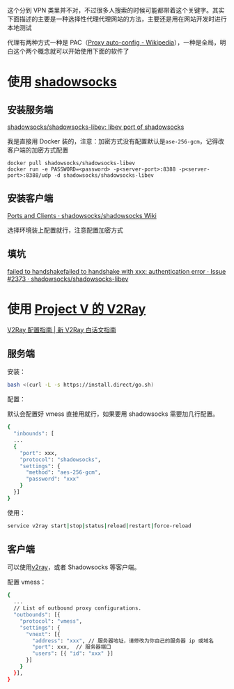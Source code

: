 这个分到 VPN 类里并不对，不过很多人搜索的时候可能都带着这个关键字。其实下面描述的主要是一种选择性代理代理网站的方法，主要还是用在网站开发时进行本地测试

代理有两种方式一种是 PAC（[Proxy auto-config - Wikipedia](https://en.wikipedia.org/wiki/Proxy_auto-config)），一种是全局，明白这个两个概念就可以开始使用下面的软件了

# 使用 [shadowsocks](https://github.com/shadowsocks/shadowsocks/wiki/Ports-and-Clients#linux--server-side)

## 安装服务端

[shadowsocks/shadowsocks-libev: libev port of shadowsocks](https://github.com/shadowsocks/shadowsocks-libev#docker)

我是直接用 Docker 装的，注意：加密方式没有配置默认是`ase-256-gcm`，记得改客户端的加密方式配置

    docker pull shadowsocks/shadowsocks-libev
    docker run -e PASSWORD=<password> -p<server-port>:8388 -p<server-port>:8388/udp -d shadowsocks/shadowsocks-libev

## 安装客户端

[Ports and Clients · shadowsocks/shadowsocks Wiki](https://github.com/shadowsocks/shadowsocks/wiki/Ports-and-Clients#linux--server-side)

选择环境装上配置就行，注意配置加密方式

## 填坑

[failed to handshakefailed to handshake with xxx: authentication error · Issue #2373 · shadowsocks/shadowsocks-libev](https://github.com/shadowsocks/shadowsocks-libev/issues/2373)

# 使用 [Project V 的 V2Ray](https://www.v2ray.com/)

[V2Ray 配置指南 | 新 V2Ray 白话文指南](https://guide.v2fly.org/)

## 服务端

安装：

```bash
bash <(curl -L -s https://install.direct/go.sh)
```

配置：

默认会配置好 vmess 直接用就行，如果要用 shadowsocks 需要加几行配置。

```bash
{
  "inbounds": [
  ...
  {
    "port": xxx, 
    "protocol": "shadowsocks",
    "settings": {
      "method": "aes-256-gcm",
      "password": "xxx"
    }
  }]
}
```

使用：

```bash
service v2ray start|stop|status|reload|restart|force-reload
```

## 客户端

可以使用[v2ray](https://github.com/v2ray/v2ray-core/releases)，或者 Shadowsocks 等客户端。

配置 vmess：

```bash
{
  ...
  // List of outbound proxy configurations.
  "outbounds": [{
    "protocol": "vmess",
    "settings": {
      "vnext": [{
        "address": "xxx", // 服务器地址，请修改为你自己的服务器 ip 或域名
        "port": xxx,  // 服务器端口
        "users": [{ "id": "xxx" }]
      }]
    }
  }],
}
```
